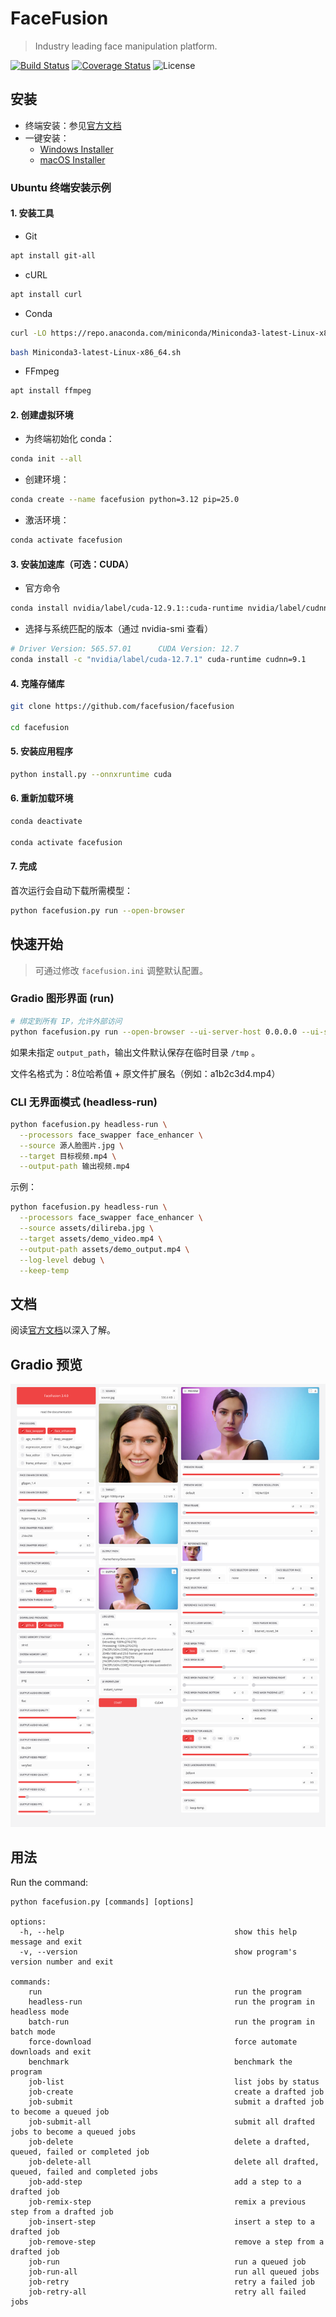 FaceFusion
==========

> Industry leading face manipulation platform.

[![Build Status](https://img.shields.io/github/actions/workflow/status/facefusion/facefusion/ci.yml.svg?branch=master)](https://github.com/facefusion/facefusion/actions?query=workflow:ci)
[![Coverage Status](https://img.shields.io/coveralls/facefusion/facefusion.svg)](https://coveralls.io/r/facefusion/facefusion)
![License](https://img.shields.io/badge/license-OpenRAIL--AS-green)


## 安装

- 终端安装：参见[官方文档](https://docs.facefusion.io/installation)
- 一键安装：
  - [Windows Installer](http://windows-installer.facefusion.io/)
  - [macOS Installer](http://macos-installer.facefusion.io/)

### Ubuntu 终端安装示例
#### 1. 安装工具

- Git
```bash
apt install git-all
```

- cURL
```bash
apt install curl
```

- Conda
```bash
curl -LO https://repo.anaconda.com/miniconda/Miniconda3-latest-Linux-x86_64.sh
```

```bash
bash Miniconda3-latest-Linux-x86_64.sh
```

- FFmpeg
```bash
apt install ffmpeg
```

#### 2. 创建虚拟环境

- 为终端初始化 conda：
```bash
conda init --all
```

- 创建环境：
```bash
conda create --name facefusion python=3.12 pip=25.0
```

- 激活环境：
```bash
conda activate facefusion
```

#### 3. 安装加速库（可选：CUDA）

- 官方命令
```bash
conda install nvidia/label/cuda-12.9.1::cuda-runtime nvidia/label/cudnn-9.10.0::cudnn
```

- 选择与系统匹配的版本（通过 nvidia-smi 查看）
```bash
# Driver Version: 565.57.01      CUDA Version: 12.7
conda install -c "nvidia/label/cuda-12.7.1" cuda-runtime cudnn=9.1
```

#### 4. 克隆存储库
```bash
git clone https://github.com/facefusion/facefusion

cd facefusion
```

#### 5. 安装应用程序
```bash
python install.py --onnxruntime cuda
```

#### 6. 重新加载环境
```bash
conda deactivate

conda activate facefusion
```

#### 7. 完成
首次运行会自动下载所需模型：
```bash
python facefusion.py run --open-browser
```


## 快速开始
> 可通过修改 `facefusion.ini` 调整默认配置。

### Gradio 图形界面 (run)
```bash
# 绑定到所有 IP，允许外部访问
python facefusion.py run --open-browser --ui-server-host 0.0.0.0 --ui-server-port 7860 --keep-temp
```
如果未指定 `output_path`，输出文件默认保存在临时目录 `/tmp` 。

文件名格式为：8位哈希值 + 原文件扩展名（例如：a1b2c3d4.mp4）


### CLI 无界面模式 (headless-run)
```bash
python facefusion.py headless-run \
  --processors face_swapper face_enhancer \
  --source 源人脸图片.jpg \
  --target 目标视频.mp4 \
  --output-path 输出视频.mp4
```

示例：
```bash
python facefusion.py headless-run \
  --processors face_swapper face_enhancer \
  --source assets/dilireba.jpg \
  --target assets/demo_video.mp4 \
  --output-path assets/demo_output.mp4 \
  --log-level debug \
  --keep-temp
```

## 文档
阅读[官方文档](https://docs.facefusion.io/)以深入了解。

## Gradio 预览

![Preview](https://raw.githubusercontent.com/facefusion/facefusion/master/.github/preview.png?sanitize=true)


## 用法

Run the command:

```
python facefusion.py [commands] [options]

options:
  -h, --help                                      show this help message and exit
  -v, --version                                   show program's version number and exit

commands:
    run                                           run the program
    headless-run                                  run the program in headless mode
    batch-run                                     run the program in batch mode
    force-download                                force automate downloads and exit
    benchmark                                     benchmark the program
    job-list                                      list jobs by status
    job-create                                    create a drafted job
    job-submit                                    submit a drafted job to become a queued job
    job-submit-all                                submit all drafted jobs to become a queued jobs
    job-delete                                    delete a drafted, queued, failed or completed job
    job-delete-all                                delete all drafted, queued, failed and completed jobs
    job-add-step                                  add a step to a drafted job
    job-remix-step                                remix a previous step from a drafted job
    job-insert-step                               insert a step to a drafted job
    job-remove-step                               remove a step from a drafted job
    job-run                                       run a queued job
    job-run-all                                   run all queued jobs
    job-retry                                     retry a failed job
    job-retry-all                                 retry all failed jobs
```